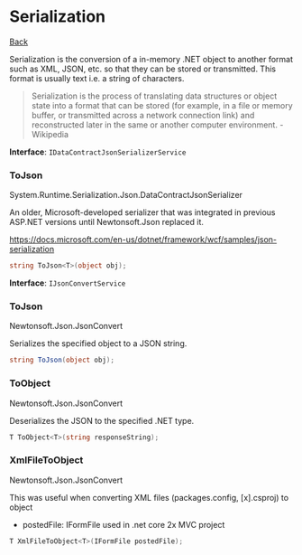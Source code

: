 # Serialization

[Back](../../../../)

Serialization is the conversion of a in-memory .NET object to another format such as XML, JSON, etc. so that they can be stored or transmitted. This format is usually text i.e. a string of characters.

> Serialization is the process of translating data structures or object state into a format that can be stored (for example, in a file or memory buffer, or transmitted across a network connection link) and reconstructed later in the same or another computer environment. - Wikipedia

**Interface**: `IDataContractJsonSerializerService`

### ToJson

System.Runtime.Serialization.Json.DataContractJsonSerializer

An older, Microsoft-developed serializer that was integrated in previous ASP.NET versions until Newtonsoft.Json replaced it.

https://docs.microsoft.com/en-us/dotnet/framework/wcf/samples/json-serialization

```c#
string ToJson<T>(object obj);
```

**Interface**: `IJsonConvertService`

### ToJson

Newtonsoft.Json.JsonConvert

Serializes the specified object to a JSON string.

```c#
string ToJson(object obj);
```

### ToObject

Newtonsoft.Json.JsonConvert

Deserializes the JSON to the specified .NET type.

```c#
T ToObject<T>(string responseString);
```

### XmlFileToObject

Newtonsoft.Json.JsonConvert

This was useful when converting XML files (packages.config, [x].csproj) to object

* postedFile: IFormFile used in .net core 2x MVC project

```c#
T XmlFileToObject<T>(IFormFile postedFile);
```

